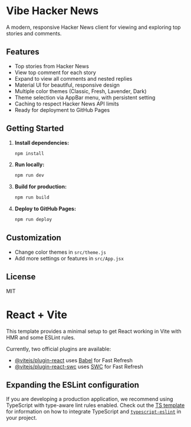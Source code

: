 # Vibe Hacker News

A modern, responsive Hacker News client for viewing and exploring top stories and comments.

## Features
- Top stories from Hacker News
- View top comment for each story
- Expand to view all comments and nested replies
- Material UI for beautiful, responsive design
- Multiple color themes (Classic, Fresh, Lavender, Dark)
- Theme selection via AppBar menu, with persistent setting
- Caching to respect Hacker News API limits
- Ready for deployment to GitHub Pages

## Getting Started
1. **Install dependencies:**
	```sh
	npm install
	```
2. **Run locally:**
	```sh
	npm run dev
	```
3. **Build for production:**
	```sh
	npm run build
	```
4. **Deploy to GitHub Pages:**
	```sh
	npm run deploy
	```

## Customization
- Change color themes in `src/theme.js`
- Add more settings or features in `src/App.jsx`

## License
MIT
# React + Vite

This template provides a minimal setup to get React working in Vite with HMR and some ESLint rules.

Currently, two official plugins are available:

- [@vitejs/plugin-react](https://github.com/vitejs/vite-plugin-react/blob/main/packages/plugin-react) uses [Babel](https://babeljs.io/) for Fast Refresh
- [@vitejs/plugin-react-swc](https://github.com/vitejs/vite-plugin-react/blob/main/packages/plugin-react-swc) uses [SWC](https://swc.rs/) for Fast Refresh

## Expanding the ESLint configuration

If you are developing a production application, we recommend using TypeScript with type-aware lint rules enabled. Check out the [TS template](https://github.com/vitejs/vite/tree/main/packages/create-vite/template-react-ts) for information on how to integrate TypeScript and [`typescript-eslint`](https://typescript-eslint.io) in your project.
